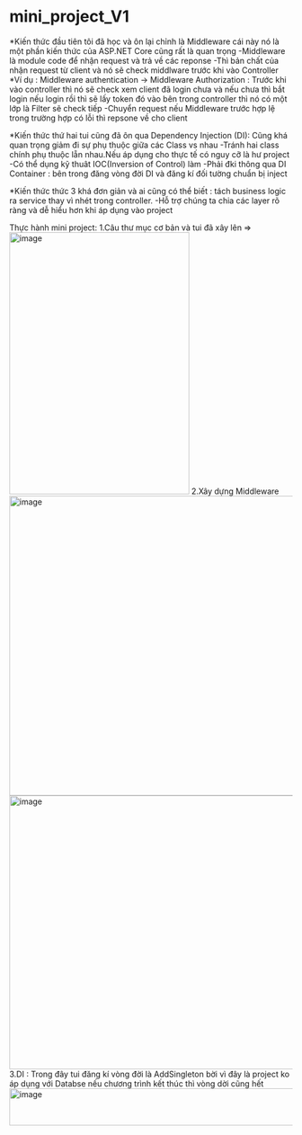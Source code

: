 # mini_project_V1

*Kiến thức đầu tiên tôi đã học và ôn lại chỉnh là Middleware cái này nó là một phần kiến thức của ASP.NET Core cũng rất là quan trọng 
  -Middleware là module code để nhận request và trả về các reponse
  -Thì bản chất của nhận request từ client và nó sẽ check middlware trước khi vào Controller
   *Ví dụ : Middleware authentication  -> Middleware Authorization : Trước khi vào controller thì nó sẽ check xem client đã login chưa và nếu chưa thì bắt login
   nếu login rồi thì sẽ lấy token đó vào bên trong controller thì nó có một lớp là Filter sẽ check tiếp
  -Chuyển request nếu Middleware trước hợp lệ trong trường hợp có lỗi thì repsone về cho client


  
*Kiến thức thứ hai tui cũng đã ôn qua Dependency Injection (DI): Cũng khá quan trọng giảm đi sự phụ thuộc giữa các Class vs nhau
  -Tránh hai class chính phụ thuộc lẵn nhau.Nếu áp dụng cho thực tế có nguy cỡ là hư project
  -Có thể dụng kỹ thuât IOC(Inversion of Control) làm
  -Phải đki thông qua DI Container : bên trong đăng vòng đời DI và đăng kí đối tường chuẩn bị inject



  
*Kiến thức thức 3 khá đơn giản và ai cũng có thể biết : tách business logic ra service thay vì nhét trong controller.
  -Hỗ trợ chúng ta chia các layer rõ ràng và dễ hiểu hơn khi áp dụng vào project



  
  Thực hành mini project:
  1.Câu thư mục cơ bản và tui đã xây lên =>
  <img width="320" height="466" alt="image" src="https://github.com/user-attachments/assets/e45baf29-5497-4672-b528-27ab6fa645c1" />
  2.Xây dựng Middleware
  <img width="816" height="533" alt="image" src="https://github.com/user-attachments/assets/9dcf1310-a5ca-4984-9d13-7844eecc70dc" />
  <img width="691" height="487" alt="image" src="https://github.com/user-attachments/assets/5f5ae987-72c2-4b6e-ac04-6346e3aea099" />
  3.DI : Trong đây tui đăng kí vòng đời là AddSingleton bời vì đây là project ko áp dụng với Databse nếu chương trình kết thúc thì vòng dời cũng hết
  <img width="590" height="66" alt="image" src="https://github.com/user-attachments/assets/28b3936d-8be5-40f1-a87d-d6a34144dc97" />



